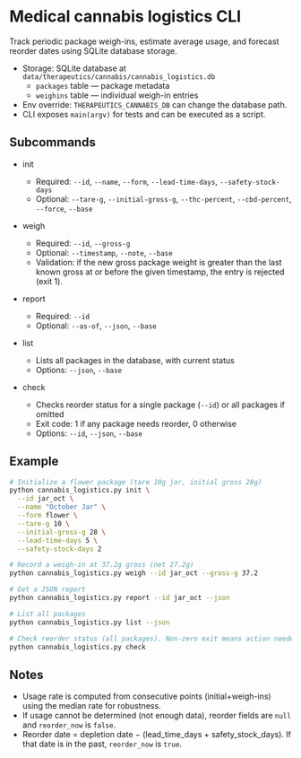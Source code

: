 # Medical cannabis logistics CLI

Track periodic package weigh-ins, estimate average usage, and forecast reorder dates using SQLite database storage.

- Storage: SQLite database at `data/therapeutics/cannabis/cannabis_logistics.db`
  - `packages` table — package metadata
  - `weighins` table — individual weigh-in entries
- Env override: `THERAPEUTICS_CANNABIS_DB` can change the database path.
- CLI exposes `main(argv)` for tests and can be executed as a script.

## Subcommands

- init
  - Required: `--id`, `--name`, `--form`, `--lead-time-days`, `--safety-stock-days`
  - Optional: `--tare-g`, `--initial-gross-g`, `--thc-percent`, `--cbd-percent`, `--force`, `--base`
- weigh
  - Required: `--id`, `--gross-g`
  - Optional: `--timestamp`, `--note`, `--base`
  - Validation: if the new gross package weight is greater than the last known gross at or before the given timestamp, the entry is rejected (exit 1).
- report
  - Required: `--id`
  - Optional: `--as-of`, `--json`, `--base`

- list
  - Lists all packages in the database, with current status
  - Options: `--json`, `--base`

- check
  - Checks reorder status for a single package (`--id`) or all packages if omitted
  - Exit code: 1 if any package needs reorder, 0 otherwise
  - Options: `--id`, `--json`, `--base`

## Example

```bash
# Initialize a flower package (tare 10g jar, initial gross 28g)
python cannabis_logistics.py init \
  --id jar_oct \
  --name "October Jar" \
  --form flower \
  --tare-g 10 \
  --initial-gross-g 28 \
  --lead-time-days 5 \
  --safety-stock-days 2

# Record a weigh-in at 37.2g gross (net 27.2g)
python cannabis_logistics.py weigh --id jar_oct --gross-g 37.2

# Get a JSON report
python cannabis_logistics.py report --id jar_oct --json

# List all packages
python cannabis_logistics.py list --json

# Check reorder status (all packages). Non-zero exit means action needed.
python cannabis_logistics.py check
```

## Notes

- Usage rate is computed from consecutive points (initial+weigh-ins) using the median rate for robustness.
- If usage cannot be determined (not enough data), reorder fields are `null` and `reorder_now` is `false`.
- Reorder date = depletion date − (lead_time_days + safety_stock_days). If that date is in the past, `reorder_now` is `true`.
